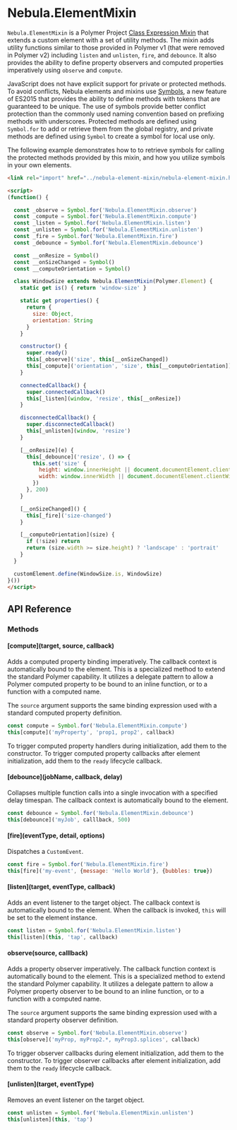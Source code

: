 # Nebula.ElementMixin

`Nebula.ElementMixin` is a Polymer Project [Class Expression Mixin](https://www.polymer-project.org/2.0/docs/devguide/custom-elements#mixins) that extends a custom element with a set of utility methods. The mixin adds utility functions similar to those provided in Polymer v1 (that were removed in Polymer v2) including `listen` and `unlisten`, `fire`, and `debounce`. It also provides the ability to define property observers and computed properties imperatively using `observe` and `compute`.

JavaScript does not have explicit support for private or protected methods. To avoid conflicts, Nebula elements and mixins use [Symbols](https://developer.mozilla.org/en-US/docs/Web/JavaScript/Reference/Global_Objects/Symbol), a new feature of ES2015 that provides the ability to define methods with tokens that are guaranteed to be unique. The use of symbols provide better conflict protection than the commonly used naming convention based on prefixing methods with underscores. Protected methods are defined using `Symbol.for` to add or retrieve them from the global registry, and private methods are defined using `Symbol` to create a symbol for local use only.

The following example demonstrates how to to retrieve symbols for calling the protected methods provided by this mixin, and how you utilize symbols in your own elements.

```html
<link rel="import" href="../nebula-element-mixin/nebula-element-mixin.html">

<script>
(function() {

  const _observe = Symbol.for('Nebula.ElementMixin.observe')
  const _compute = Symbol.for('Nebula.ElementMixin.compute')
  const _listen = Symbol.for('Nebula.ElementMixin.listen')
  const _unlisten = Symbol.for('Nebula.ElementMixin.unlisten')
  const _fire = Symbol.for('Nebula.ElementMixin.fire')
  const _debounce = Symbol.for('Nebula.ElementMixin.debounce')

  const __onResize = Symbol()
  const __onSizeChanged = Symbol()
  const __computeOrientation = Symbol()

  class WindowSize extends Nebula.ElementMixin(Polymer.Element) {
    static get is() { return 'window-size' }

    static get properties() {
      return {
        size: Object,
        orientation: String
      }
    }

    constructor() {
      super.ready()
      this[_observe]('size', this[__onSizeChanged])
      this[_compute]('orientation', 'size', this[__computeOrientation])
    }

    connectedCallback() {
      super.connectedCallback()
      this[_listen](window, 'resize', this[__onResize])
    }

    disconnectedCallback() {
      super.disconnectedCallback()
      this[_unlisten](window, 'resize')
    }

    [__onResize](e) {
      this[_debounce]('resize', () => {
        this.set('size' {
          height: window.innerHeight || document.documentElement.clientHeight || document.body.clientHeight,
          width: window.innerWidth || document.documentElement.clientWidth || document.body.clientWidth,
        })
      }, 200)
    }

    [__onSizeChanged]() {
      this[_fire]('size-changed')
    }

    [__computeOrientation](size) {
      if (!size) return
      return (size.width >= size.height) ? 'landscape' : 'portrait'
    }
  }

  customElement.define(WindowSize.is, WindowSize)
}())
</script>
```

## API Reference

### Methods

#### [compute](target, source, callback)

Adds a computed property binding imperatively. The callback context is automatically bound to the element. This is a specialized method to extend the standard Polymer capability. It utilizes a delegate pattern to allow a Polymer computed property to be bound to an inline function, or to a function with a computed name.

The `source` argument supports the same binding expression used with a standard computed property definition.

```js
const compute = Symbol.for('Nebula.ElementMixin.compute')
this[compute]('myProperty', 'prop1, prop2', callback) 
```

To trigger computed property handlers during initialization, add them to the constructor. To trigger computed property callbacks after element initialization, add them to the `ready` lifecycle callback.

#### [debounce](jobName, callback, delay)

Collapses multiple function calls into a single invocation with a specified delay timespan. The callback context is automatically bound to the element.

```js
const debounce = Symbol.for('Nebula.ElementMixin.debounce')
this[debounce]('myJob', calllback, 500)
```

#### [fire](eventType, detail, options)

Dispatches a `CustomEvent`.

```js
const fire = Symbol.for('Nebula.ElementMixin.fire')
this[fire]('my-event', {message: 'Hello World'}, {bubbles: true})
```

#### [listen](target, eventType, callback)

Adds an event listener to the target object. The callback context is automatically bound to the element. When the callback is invoked, `this` will be set to the element instance.

```js
const listen = Symbol.for('Nebula.ElementMixin.listen')
this[listen](this, 'tap', callback)
```

#### observe(source, calllback)

Adds a property observer imperatively. The callback function context is automatically bound to the element. This is a specialized method to extend the standard Polymer capability. It utilizes a delegate pattern to allow a Polymer property observer to be bound to an inline function, or to a function with a computed name.

The `source` argument supports the same binding expression used with a standard property observer definition.

```js
const observe = Symbol.for('Nebula.ElementMixin.observe')
this[observe]('myProp, myProp2.*, myProp3.splices', callback) 
```

To trigger observer callbacks during element initialization, add them to the constructor. To trigger observer callbacks after element initialization, add them to the `ready` lifecycle callback.

#### [unlisten](target, eventType)

Removes an event listener on the target object.

```js
const unlisten = Symbol.for('Nebula.ElementMixin.unlisten')
this[unlisten](this, 'tap')
```

